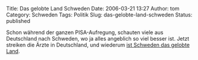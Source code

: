 Title: Das gelobte Land Schweden
Date: 2006-03-21 13:27
Author: tom
Category: Schweden
Tags: Politik
Slug: das-gelobte-land-schweden
Status: published

Schon während der ganzen PISA-Aufregung, schauten viele aus Deutschland
nach Schweden, wo ja alles angeblich so viel besser ist. Jetzt streiken
die Ärzte in Deutschland, und wiederum [ist Schweden das gelobte
Land](http://www.tagesschau.de/aktuell/meldungen/0,1185,OID5346776_REF1,00.html).

